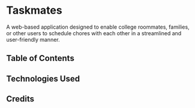 # Taskmates
A web-based application designed to enable college roommates, families, or other users to schedule chores with each other in a streamlined and user-friendly manner.

## Table of Contents

## Technologies Used

## Credits